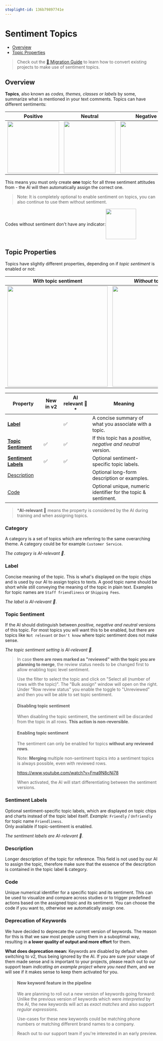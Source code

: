 ```yaml
---
stoplight-id: 136b79897741e
---
```


# Sentiment Topics

* [Overview](#overview)
* [Topic Properties](#topic-properties)


<!-- theme: info -->
> Check out the [🚀 Migration Guide](02-00-V2-changes.md#migration-guide) to learn how to convert existing projects to make use of sentiment topics.

## Overview

**Topics**, also known as *codes, themes, classes or labels* by some, summarize what is mentioned in your text comments. Topics can have different sentiments:

| Positive | Neutral  | Negative  |
|---|---|---|
| <img src="https://raw.github.com/caplena/knowledge-base/master/docs/images/topic_positive.png" style="width:170px;"/> | <img src="https://raw.github.com/caplena/knowledge-base/master/docs/images/topic_neutral.png" style="width:170px;"/> |  <img src="https://raw.github.com/caplena/knowledge-base/master/docs/images/topic_negative.png" style="width:170px;"/> |

This means you must only create **one** topic for all three sentiment attitudes from - the AI will then automatically assign the correct one.

<!-- theme: info -->

> Note: It is completely optional to enable sentiment on topics, you can also continue to use them without sentiment.

<div style="display:flex; align-items: center">
<div>Codes without sentiment don't have any indicator:</div>
<img src="https://raw.github.com/caplena/knowledge-base/master/docs/images/topic_no_code.png" style="width:100px;"/>
</div>

## Topic Properties

Topics have slightly different properties, depending on if *topic sentiment* is enabled or not:

| *With* topic sentiment | *Without* topic sentiment |
|---|---|
| <img src="https://raw.github.com/caplena/knowledge-base/master/docs/images/topic_with_sentiment.png" style="width:330px;"/> | <img src="https://raw.github.com/caplena/knowledge-base/master/docs/images/topic_wo_sentiment.png" style="width:330px;"/> |

Property | New in v2 | AI relevant 🤖* | Meaning 
---------|----------|---------|---------
| **[Label](#label)** | | ✅ |  A concise summary of what you associate with a topic. |
| **[Topic Sentiment](#topic-sentiment)** | ✅ | ✅ | If this topic has a *positive, negative and neutral* version.  |
| **[Sentiment Labels](#sentiment-Labels)** | ✅ | ✅ | Optional sentiment-specific topic labels. |
| [Description](#description) |  | | Optional long-form description or examples. |
| [Code](#code) |  |  | Optional unique, numeric identifier for the topic & sentiment.|

<!-- theme: info -->

> ***AI-relevant 🤖** means the property is considered by the AI during training and when assigning topics.

### Category

A category is a set of topics which are referring to the same overarching theme. A category could be for example `Customer Service`.

*The category is AI-relevant 🤖*.

### Label

Concise meaning of the topic. This is what's displayed on the topic chips and is used by our AI to assign topics to texts. A good topic name should be short while still conveying the meaning of the topic in plain text. Examples for topic names are `Staff friendliness` or `Shipping Fees`.

*The label is AI-relevant 🤖*.

### Topic Sentiment

If the AI should distinguish between *positive, negative and neutral* versions of this topic. For most topics you will want this to be enabled, but there are topics like `Not relevant` or `Don't know` where topic sentiment does not make sense.

*The topic sentiment setting is AI-relevant 🤖*.

> In case **there are rows marked as "reviewed" with the topic you are planning to merge**, the review status needs to be changed first to allow enabling topic level sentiment.
>
> Use the filter to select the topic and click on "Select all (number of rows with the topic)". The "Bulk assign" window will open on the right. Under "Row review status" you enable the toggle to "Unreviewed" and then you will be able to set topic sentiment.

<!-- theme: warning -->
> #### Disabling topic sentiment
>
> When disabling the topic sentiment, the sentiment will be discarded from the topic in all rows. **This action is non-reversible**.


<!-- theme: warning -->
> #### Enabling topic sentiment
>
> The sentiment can only be enabled for topics **without any reviewed rows**. 
>
> Note: **Merging** multiple non-sentiment topics into a sentiment topics is always possible, even with reviewed rows.
>
> https://www.youtube.com/watch?v=Fma9N8cNi78
>
> When activated, the AI will start differentiating between the sentiment versions.

### Sentiment Labels

Optional sentiment-specific topic labels, which are displayed on topic chips and charts instead of the topic label   itself. 
*Example:* `Friendly` / `Unfriendly` for topic name `Friendliness`. <br>Only available if topic-sentiment is enabled.

*The sentiment labels are AI-relevant 🤖*.

### Description

Longer description of the topic for reference. This field is not used by our AI to assign the topic, therefore make sure that the essence of the description is contained in the topic label & category.

### Code

Unique numerical identifier for a specific topic and its sentiment. This can be used to visualize and compare across studies or to trigger predefined actions based on the assigned topic and its sentiment. You can choose the code if you want to, otherwise we automatically assign one.

### Deprecation of Keywords

We have decided to deprecate the current version of keywords. The reason for this is that we saw most people using them in a suboptimal way, resulting in **a lower quality of output and more effort** for them.

**What does deprecation mean:** Keywords are disabled by default when switching to v2, thus being ignored by the AI. If you are sure your usage of them made sense and is important to your projects, please reach out to our support team *indicating an example project where you need them*, and we will see if it makes sense to keep them activated for you.

<!-- theme: success -->

> #### New keyword feature in the pipeline
>
> We are planning to roll out a new version of keywords going forward: Unlike the previous version of keywords which were *interpreted* by the AI, the new keywords will act as *exact matches* and also support *regular expressions*.
> 
> Use-cases for these new keywords could be matching phone numbers or matching different brand names to a company.
>
> Reach out to our support team if you're interested in an early preview.



